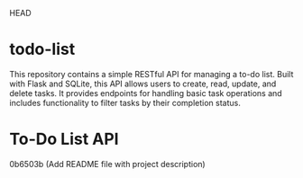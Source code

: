 HEAD
# todo-list
This repository contains a simple RESTful API for managing a to-do list. Built with Flask and SQLite, this API allows users to create, read, update, and delete tasks. It provides endpoints for handling basic task operations and includes functionality to filter tasks by their completion status.

# To-Do List API
 0b6503b (Add README file with project description)
